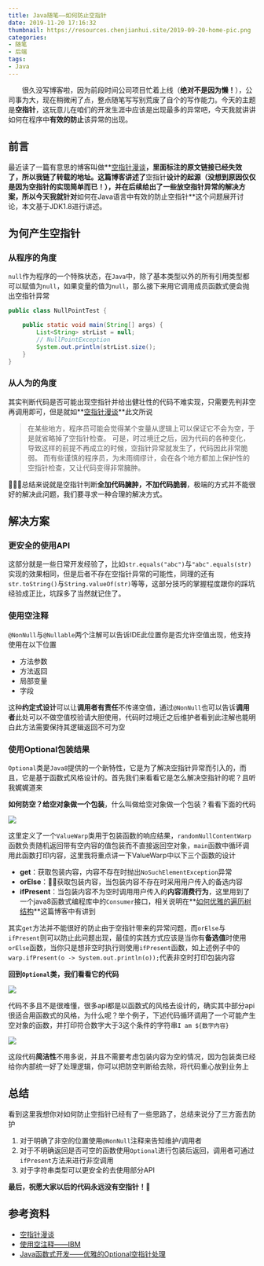 ```yaml
---
title: Java随笔——如何防止空指针
date: 2019-11-20 17:16:32
thumbnail: https://resources.chenjianhui.site/2019-09-20-home-pic.png
categories: 
- 随笔
- 后端
tags: 
- Java
---
```


&emsp;&emsp;很久没写博客啦，因为前段时间公司项目忙着上线（**绝对不是因为懒！**），公司事为大，现在稍微闲了点，整点随笔写写别荒废了自个的写作能力。今天的主题是**空指针**，这玩意儿在咱们的开发生涯中应该是出现最多的异常吧，今天我就讲讲如何在程序中**有效的防止**该异常的出现。

<!-- more -->

## 前言

最近读了一篇有意思的博客叫做**[空指针漫谈](https://github.com/MichealYang/Blog/issues/4)**，里面标注的原文链接已经失效了，所以我链了转载的地址。这篇博客讲述了**空指针**设计的起源（没想到原因仅仅是因为空指针的实现简单而已！），并在后续给出了一些放空指针异常的解决方案，所以今天我就针对**如何在Java语言中有效的防止空指针**这个问题展开讨论，本文基于JDK1.8进行讲述。

## 为何产生空指针

### 从程序的角度

`null`作为程序的一个特殊状态，在`Java`中，除了基本类型以外的所有引用类型都可以赋值为`null`，如果变量的值为`null`，那么接下来用它调用成员函数式便会抛出空指针异常

```java
public class NullPointTest {

    public static void main(String[] args) {
        List<String> strList = null;
        // NullPointException
        System.out.println(strList.size();
    }
}
```

### 从人为的角度

其实判断代码是否可能出现空指针并给出健壮性的代码不难实现，只需要先判非空再调用即可，但是就如**[空指针漫谈](https://github.com/MichealYang/Blog/issues/4)**此文所说

> 在某些地方，程序员可能会觉得某个变量从逻辑上可以保证它不会为空，于是就省略掉了空指针检查。
可是，时过境迁之后，因为代码的各种变化，导致这样的前提不再成立的时候，空指针异常就发生了，代码因此非常脆弱。
而有些谨慎的程序员，为未雨绸缪计，会在各个地方都加上保护性的空指针检查，又让代码变得非常臃肿。

总结来说就是空指针判断**全加代码臃肿，不加代码脆弱**，极端的方式并不能很好的解决此问题，我们要寻求一种合理的解决方式。


## 解决方案

### 更安全的使用API

这部分就是一些日常开发经验了，比如`str.equals("abc")`与`"abc".equals(str)`实现的效果相同，但是后者不存在空指针异常的可能性，同理的还有`str.toString()`与`String.valueOf(str)`等等，这部分技巧的掌握程度跟你的踩坑经验成正比，坑踩多了当然就记住了。

### 使用空注释

`@NonNull`与`@Nullable`两个注解可以告诉IDE此位置你是否允许空值出现，他支持使用在以下位置

- 方法参数
- 方法返回
- 局部变量
- 字段

这种**约定式设计**可以让**调用者有责任**不传递空值，通过`@NonNull`也可以告诉**调用者**此处可以不做空值校验请大胆使用，代码时过境迁之后维护者看到此注解也能明白此方法需要保持其逻辑返回不可为空

### 使用Optional包装结果

`Optional`类是`Java8`提供的一个新特性，它是为了解决空指针异常而引入的，而且，它是基于函数式风格设计的。首先我们来看看它是怎么解决空指针的呢？且听我娓娓道来

**如何防空？给空对象做一个包装**，什么叫做给空对象做一个包装？看看下面的代码

![](https://resources.chenjianhui.site/2019-09-21-code-t01.png)

这里定义了一个`ValueWarp`类用于包装函数的响应结果，`randomNullContentWarp`函数负责随机返回带有空内容的值包装而不直接返回空对象，`main`函数中循环调用此函数打印内容，这里我将重点讲一下ValueWarp中以下三个函数的设计

- **get**：获取包装内容，内容不存在时抛出`NoSuchElementException`异常
- **orElse**：获取包装内容，当包装内容不存在时采用用户传入的备选内容
- **ifPresent**：当包装内容不为空时调用用户传入的**内容消费行为**，这里用到了一个java8函数式编程库中的`Consumer`接口，相关说明在**[如何优雅的遍历树结构](/2019-08-29-essay)**这篇博客中有讲到

其实`get`方法并不能很好的防止由于空指针带来的异常问题，而`orElse`与`ifPresent`则可以防止此问题出现，最佳的实践方式应该是当你有**备选值**时使用`orElse`函数，当你只是想非空时执行则使用`ifPresent`函数，如上述例子中的`warp.ifPresent(o -> System.out.println(o));`代表非空时打印包装内容

**回到`Optional`类，我们看看它的代码**

![](https://resources.chenjianhui.site/2019-09-21-code-t03.png)

代码不多且不是很难懂，很多api都是以函数式的风格去设计的，确实其中部分api很适合用函数式的风格，为什么呢？举个例子，下述代码循环调用了一个可能产生空对象的函数，并打印符合数字大于3这个条件的字符串`I am ${数字内容}`

![](https://resources.chenjianhui.site/2019-09-21-code-t04.png)

这段代码**简洁性**不用多说，并且不需要考虑包装内容为空的情况，因为包装类已经给你内部统一好了处理逻辑，你可以把防空判断给去除，将代码重心放到业务上

## 总结

看到这里我想你对如何防止空指针已经有了一些思路了，总结来说分了三方面去防护

1. 对于明确了非空的位置使用`@NonNull`注释来告知维护/调用者
2. 对于不明确返回是否可空的函数使用`Optional`进行包装后返回，调用者可通过`ifPresent`方法来进行非空调用
3. 对于字符串类型可以更安全的去使用部分API

**最后，祝愿大家以后的代码永远没有空指针！**:star2:

## 参考资料

* [空指针漫谈](https://github.com/MichealYang/Blog/issues/4)
* [使用空注释——IBM](https://www.ibm.com/support/knowledgecenter/zh/SS8PJ7_9.6.1/org.eclipse.jdt.doc.user/tasks/task-using_null_annotations.htm#design_by_contract)
* [Java函数式开发——优雅的Optional空指针处理](https://my.oschina.net/chkui/blog/739034)